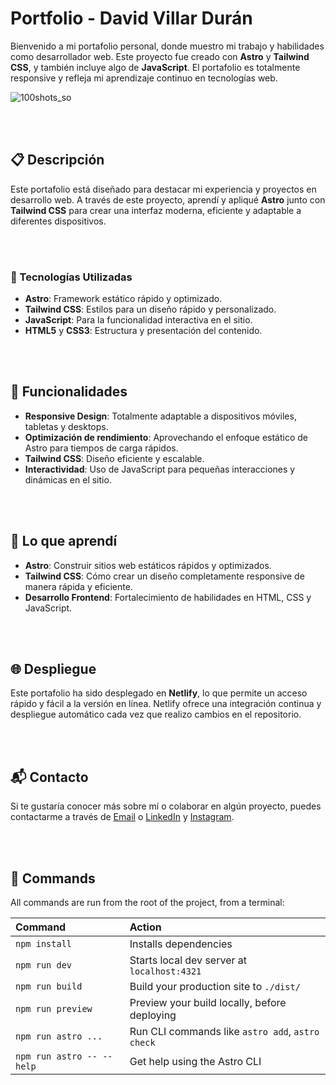 # Portfolio - David Villar Durán

Bienvenido a mi portafolio personal, donde muestro mi trabajo y habilidades como desarrollador web. Este proyecto fue creado con **Astro** y **Tailwind CSS**, y también incluye algo de **JavaScript**. El portafolio es totalmente responsive y refleja mi aprendizaje continuo en tecnologías web.

![100shots_so](https://raw.githubusercontent.com/davidvillard/porfolio-davidvillard/refs/heads/main/public/projects/Portfolio-Github.png)

<br>
<br>

## 📋 Descripción

Este portafolio está diseñado para destacar mi experiencia y proyectos en desarrollo web. A través de este proyecto, aprendí y apliqué **Astro** junto con **Tailwind CSS** para crear una interfaz moderna, eficiente y adaptable a diferentes dispositivos.

<br>
<br>

### 🔧 Tecnologías Utilizadas

- **Astro**: Framework estático rápido y optimizado.
- **Tailwind CSS**: Estilos para un diseño rápido y personalizado.
- **JavaScript**: Para la funcionalidad interactiva en el sitio.
- **HTML5** y **CSS3**: Estructura y presentación del contenido.
  
<br>
<br>

## 🚀 Funcionalidades

- **Responsive Design**: Totalmente adaptable a dispositivos móviles, tabletas y desktops.
- **Optimización de rendimiento**: Aprovechando el enfoque estático de Astro para tiempos de carga rápidos.
- **Tailwind CSS**: Diseño eficiente y escalable.
- **Interactividad**: Uso de JavaScript para pequeñas interacciones y dinámicas en el sitio.

<br>
<br>

## 🌱 Lo que aprendí

- **Astro**: Construir sitios web estáticos rápidos y optimizados.
- **Tailwind CSS**: Cómo crear un diseño completamente responsive de manera rápida y eficiente.
- **Desarrollo Frontend**: Fortalecimiento de habilidades en HTML, CSS y JavaScript.

<br>
<br>

## 🌐 Despliegue

Este portafolio ha sido desplegado en **Netlify**, lo que permite un acceso rápido y fácil a la versión en línea. Netlify ofrece una integración continua y despliegue automático cada vez que realizo cambios en el repositorio.

<br>
<br>

## 📬 Contacto

Si te gustaría conocer más sobre mí o colaborar en algún proyecto, puedes contactarme a través de [Email](mailto:davidvillard6@gmail.com)
 o [LinkedIn](https://www.linkedin.com/in/davidvillard/) y [Instagram](https://www.instagram.com/davidvillardd/).

<br>
<br>

## 🧞 Commands

All commands are run from the root of the project, from a terminal:

| Command                   | Action                                           |
| :------------------------ | :----------------------------------------------- |
| `npm install`             | Installs dependencies                            |
| `npm run dev`             | Starts local dev server at `localhost:4321`      |
| `npm run build`           | Build your production site to `./dist/`          |
| `npm run preview`         | Preview your build locally, before deploying     |
| `npm run astro ...`       | Run CLI commands like `astro add`, `astro check` |
| `npm run astro -- --help` | Get help using the Astro CLI                     |
